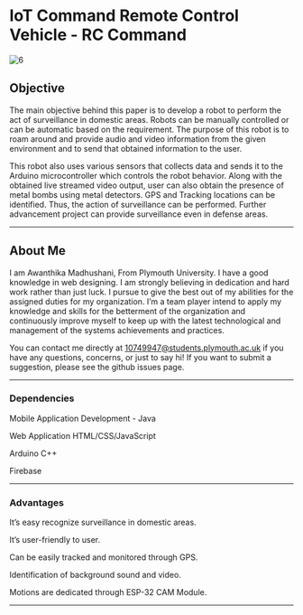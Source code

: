 # IoT Command Remote Control Vehicle - RC Command

![6](https://github.com/awanthikamadhushani/IoT-Command-Remote-Control-Vehicle/assets/100335819/87016cf2-864a-417b-8318-1764118230ae)


## Objective 
The main objective behind this paper is to develop a robot to perform the act of surveillance in domestic areas. Robots can be manually controlled or can be automatic based on the requirement. The purpose of this robot is to roam around and provide audio and video information from the given environment and to send that obtained information to the user.

This robot also uses various sensors that collects data and sends it to the Arduino microcontroller which controls the robot behavior. Along with the obtained live streamed video output, user can also obtain the presence of metal bombs using metal detectors. GPS and Tracking locations can be identified.
Thus, the action of surveillance can be performed. Further advancement project can provide surveillance even in defense areas.

---

## About Me

I am Awanthika Madhushani, From Plymouth University. I have a good knowledge in web designing. I am strongly believing in dedication and hard work rather than just luck. I pursue to give the best out of my abilities for the assigned duties for my organization. I’m a team player intend to apply my knowledge and skills for the betterment of the organization and continuously improve myself to keep up with the latest technological and management of the systems achievements and practices.

You can contact me directly at 10749947@students.plymouth.ac.uk if you have any questions, concerns, or just to say hi! If you want to submit a suggestion, please see the github issues page.

---

### Dependencies

Mobile  Application Development - Java

Web Application HTML/CSS/JavaScript

Arduino C++

Firebase

---

### Advantages

It’s easy recognize surveillance in domestic areas.

It’s user-friendly to user.

Can be easily tracked and monitored through GPS.

Identification of background sound and video.

Motions are dedicated through ESP-32 CAM Module.

---

